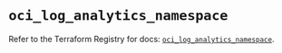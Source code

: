 # `oci_log_analytics_namespace`

Refer to the Terraform Registry for docs: [`oci_log_analytics_namespace`](https://registry.terraform.io/providers/oracle/oci/7.19.0/docs/resources/log_analytics_namespace).
